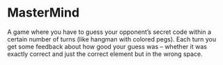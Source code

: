 # MasterMind
A game where you have to guess your opponent’s secret code within a certain number of turns (like hangman with colored pegs). Each turn you get some feedback about how good your guess was – whether it was exactly correct and just the correct element but in the wrong space.
